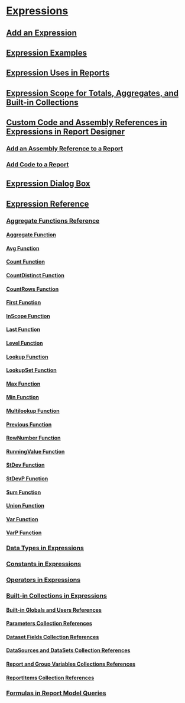# [Expressions](../expressions-report-builder-and-ssrs.md)
## [Add an Expression](../add-an-expression-report-builder-and-ssrs.md)
## [Expression Examples](../expression-examples-report-builder-and-ssrs.md)
## [Expression Uses in Reports](../expression-uses-in-reports-report-builder-and-ssrs.md)
## [Expression Scope for Totals, Aggregates, and Built-in Collections](../expression-scope-for-totals-aggregates-and-built-in-collections.md)
## [Custom Code and Assembly References in Expressions in Report Designer](../custom-code-and-assembly-references-in-expressions-in-report-designer-ssrs.md)
### [Add an Assembly Reference to a Report](../add-an-assembly-reference-to-a-report-ssrs.md)
### [Add Code to a Report](../add-code-to-a-report-ssrs.md)
## [Expression Dialog Box](../../expression-dialog-box.md)
## [Expression Reference](../expression-reference-report-builder-and-ssrs.md)
### [Aggregate Functions Reference](../report-builder-functions-aggregate-functions-reference.md)
#### [Aggregate Function](../report-builder-functions-aggregate-function.md)
#### [Avg Function](../report-builder-functions-avg-function.md)
#### [Count Function](../report-builder-functions-count-function.md)
#### [CountDistinct Function](../report-builder-functions-countdistinct-function.md)
#### [CountRows Function](../report-builder-functions-countrows-function.md)
#### [First Function](../report-builder-functions-first-function.md)
#### [InScope Function](../report-builder-functions-inscope-function.md)
#### [Last Function](../report-builder-functions-last-function.md)
#### [Level Function](../report-builder-functions-level-function.md)
#### [Lookup Function](../report-builder-functions-lookup-function.md)
#### [LookupSet Function](../report-builder-functions-lookupset-function.md)
#### [Max Function](../report-builder-functions-max-function.md)
#### [Min Function](../report-builder-functions-min-function.md)
#### [Multilookup Function](../report-builder-functions-multilookup-function.md)
#### [Previous Function](../report-builder-functions-previous-function.md)
#### [RowNumber Function](../report-builder-functions-rownumber-function.md)
#### [RunningValue Function](../report-builder-functions-runningvalue-function.md)
#### [StDev Function](../report-builder-functions-stdev-function.md)
#### [StDevP Function](../report-builder-functions-stdevp-function.md)
#### [Sum Function](../report-builder-functions-sum-function.md)
#### [Union Function](../report-builder-functions-union-function.md)
#### [Var Function](../report-builder-functions-var-function.md)
#### [VarP Function](../report-builder-functions-varp-function.md)
### [Data Types in Expressions](../data-types-in-expressions-report-builder-and-ssrs.md)
### [Constants in Expressions](../constants-in-expressions-report-builder-and-ssrs.md)
### [Operators in Expressions](../operators-in-expressions-report-builder-and-ssrs.md)
### [Built-in Collections in Expressions](../built-in-collections-in-expressions-report-builder.md)
#### [Built-in Globals and Users References](../built-in-collections-built-in-globals-and-users-references-report-builder.md)
#### [Parameters Collection References](../built-in-collections-parameters-collection-references-report-builder.md)
#### [Dataset Fields Collection References](../built-in-collections-dataset-fields-collection-references-report-builder.md)
#### [DataSources and DataSets Collection References](../built-in-collections-datasources-and-datasets-references-report-builder.md)
#### [Report and Group Variables Collections References](../built-in-collections-report-and-group-variables-references-report-builder.md)
#### [ReportItems Collection References](../built-in-collections-reportitems-collection-references-report-builder.md)
### [Formulas in Report Model Queries](../formulas-in-report-model-queries-report-builder-and-ssrs.md)
